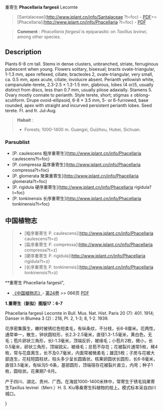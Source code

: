 重寄生 **Phacellaria fargesii** Lecomte

> [Santalaceae](http://www.iplant.cn/info/Santalaceae ?t=foc) - [PDF](http://iplant.cn/foc/pdf/Santalaceae.pdf)>>[Phacellaria](http://www.iplant.cn/info/Phacellaria ?t=foc) - [PDF](http://www.iplant.cn/foc/pdf/Phacellaria.pdf)

> **Comment** : 
> *Phacellaria* *fargesii* is epiparasitic on *Taxillus* *levinei*, among other species.

## Description

Plants 6-8 cm tall. Stems in dense clusters, unbranched, striate, ferruginous pubescent when young. Flowers solitary, bisexual; bracts ovate-triangular, 1-1.3 mm, apex reflexed, ciliate; bracteoles 2, ovate-triangular, very small, ca. 0.5 mm, apex acute, ciliate; involucre absent. Perianth yellowish white, campanulate-terete, 2.3-2.5 × 1.3-1.5 mm, glabrous, lobes (4 or)5, usually distinct from discs, less than 0.7 mm, usually pilose adaxially. Stamens 5. Ovary mostly connate to perianth. Style terete, short; stigmas ± oblong-scutiform. Drupe ovoid-ellipsoid, 6-8 × 3.5 mm, 5- or 6-furrowed, base rounded, apex with straight and incurved persistent perianth lobes. Seed terete. Fl. and fr. Jul-Aug.

> **Habait** : 
>* Forests; 1000-1400 m. Guangxi, Guizhou, Hubei, Sichuan.

### Parsublist

* [P.  caulescens  粗序重寄生](http://www.iplant.cn/info/Phacellaria caulescens?t=foc)
* [P.  compressa  扁序重寄生](http://www.iplant.cn/info/Phacellaria compressa?t=foc)
* [P.  glomerata  聚果重寄生](http://www.iplant.cn/info/Phacellaria glomerata?t=foc)
* [P.  rigidula  硬序重寄生](http://www.iplant.cn/info/Phacellaria rigidula?t=foc)
* [P.  tonkinensis  长序重寄生](http://www.iplant.cn/info/Phacellaria tonkinensis?t=foc)

## 中国植物志

> * [粗序重寄生  P.  caulescens](http://www.iplant.cn/info/Phacellaria caulescens?t=z)
> * [扁序重寄生  P.  compressa](http://www.iplant.cn/info/Phacellaria compressa?t=z)
> * [硬序重寄生  P.  rigidula](http://www.iplant.cn/info/Phacellaria rigidula?t=z)
> * [长序重寄生  P.  tonkinensis](http://www.iplant.cn/info/Phacellaria tonkinensis?t=z)

**重寄生 Phacellaria fargesii",

* [《中国植物志》](http://www.iplant.cn/frps)- [第24卷](http://www.iplant.cn/frps/vol/24) >> 066页 [PDF](http://www.iplant.cn/frps/pdf/24/066.pdf)

**1.重寄生（新拟）图版17：6-7**

Phacellaria fargesii Lecomte in Bull. Mus. Nat. Hist. Paris 20 (7): 401. 1914; Danser in Blumea 3 (2) : 218, Pl. 2, 1-3; 8, 1-2. 1939.

花序密集簇生，嫩时被锈红色短柔毛，有纵条纹，不分枝，长6-8厘米。花两性，通常单一，散生，钟状圆柱形，长2.3-2.5毫米，直径1.3-1.5毫米，黄白色，无毛；苞片卵状三角形，长l-1.3毫米，顶端反折，被缘毛；小苞片2枚，微小，长0.5毫米，卵状三角形，顶端锐尖，被缘毛；总苞不存在；花被裂片通常5枚，稀4枚，常与花盘离生，长不及0.7毫米，内面常被微柔毛；雄蕊5枚；子房与花被大部连生，花柱短圆柱状，柱头多少呈长圆盾状。核果卵圆状长圆形，长6-8毫米，直径3.5毫米，有纵沟5-6条，基部圆形，顶端宿存花被裂片直立，内弯；种子1枚，圆柱状。花果期7-8月。

产于四川、湖北、贵州、广西。在海拔1000-1400米林中，常寄生于锈毛钝果寄生Taxillus levinei（Merr.）H. S. Kiu等桑寄生科植物的枝上。模式标本采自四川城口。

}
